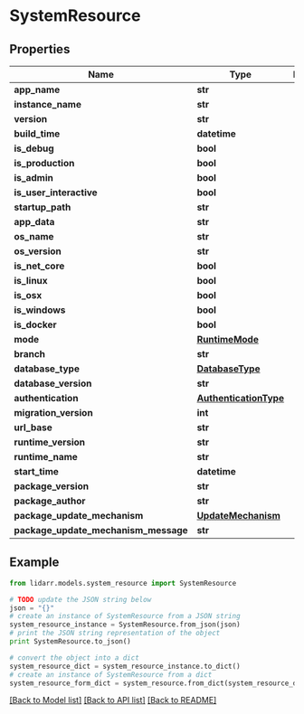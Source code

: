 # SystemResource


## Properties
Name | Type | Description | Notes
------------ | ------------- | ------------- | -------------
**app_name** | **str** |  | [optional] 
**instance_name** | **str** |  | [optional] 
**version** | **str** |  | [optional] 
**build_time** | **datetime** |  | [optional] 
**is_debug** | **bool** |  | [optional] 
**is_production** | **bool** |  | [optional] 
**is_admin** | **bool** |  | [optional] 
**is_user_interactive** | **bool** |  | [optional] 
**startup_path** | **str** |  | [optional] 
**app_data** | **str** |  | [optional] 
**os_name** | **str** |  | [optional] 
**os_version** | **str** |  | [optional] 
**is_net_core** | **bool** |  | [optional] 
**is_linux** | **bool** |  | [optional] 
**is_osx** | **bool** |  | [optional] 
**is_windows** | **bool** |  | [optional] 
**is_docker** | **bool** |  | [optional] 
**mode** | [**RuntimeMode**](RuntimeMode.md) |  | [optional] 
**branch** | **str** |  | [optional] 
**database_type** | [**DatabaseType**](DatabaseType.md) |  | [optional] 
**database_version** | **str** |  | [optional] 
**authentication** | [**AuthenticationType**](AuthenticationType.md) |  | [optional] 
**migration_version** | **int** |  | [optional] 
**url_base** | **str** |  | [optional] 
**runtime_version** | **str** |  | [optional] 
**runtime_name** | **str** |  | [optional] 
**start_time** | **datetime** |  | [optional] 
**package_version** | **str** |  | [optional] 
**package_author** | **str** |  | [optional] 
**package_update_mechanism** | [**UpdateMechanism**](UpdateMechanism.md) |  | [optional] 
**package_update_mechanism_message** | **str** |  | [optional] 

## Example

```python
from lidarr.models.system_resource import SystemResource

# TODO update the JSON string below
json = "{}"
# create an instance of SystemResource from a JSON string
system_resource_instance = SystemResource.from_json(json)
# print the JSON string representation of the object
print SystemResource.to_json()

# convert the object into a dict
system_resource_dict = system_resource_instance.to_dict()
# create an instance of SystemResource from a dict
system_resource_form_dict = system_resource.from_dict(system_resource_dict)
```
[[Back to Model list]](../README.md#documentation-for-models) [[Back to API list]](../README.md#documentation-for-api-endpoints) [[Back to README]](../README.md)


